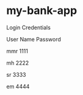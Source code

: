 # my-bank-app
Login Credentials

User Name    Password

mmr          1111

mh           2222

sr           3333

em           4444
